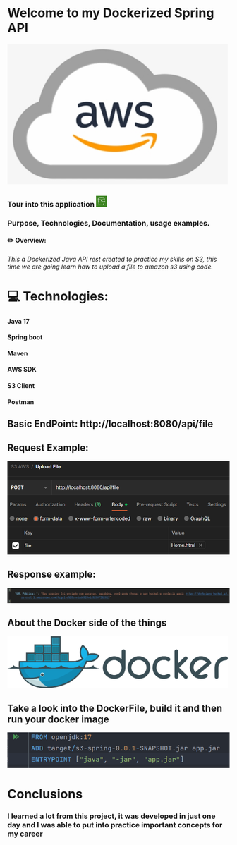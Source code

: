 # Welcome to my Dockerized Spring API
<img src="https://github.com/ryxandy/S3-SpringApp/blob/main/aws%20icon.png" width="500">

### Tour into this application <img src="https://github.com/ryxandy/S3-SpringApp/blob/main/s3%20icon.png" width="25" height="25">
### Purpose, Technologies, Documentation, usage examples.



#### ✏️ Overview:
###### This a  Dockerized Java API rest created to practice my skills on S3, this time we are going learn how to upload a file to amazon s3 using code.


#                 💻 Technologies:

#### Java 17
#### Spring boot
#### Maven
#### AWS SDK
#### S3 Client
#### Postman



## Basic EndPoint: http://localhost:8080/api/file

## Request Example:
<img src="https://github.com/ryxandy/S3-SpringApp/blob/main/request.PNG">


## Response example:
<img src="https://github.com/ryxandy/S3-SpringApp/blob/main/response.PNG">

## About the Docker side of the things
<img src="https://github.com/ryxandy/S3-SpringApp/blob/main/docker%20icon.png" width="500">

## Take a look into the DockerFile, build it and then run your docker image
<img src="https://github.com/ryxandy/S3-SpringApp/blob/main/dockerfile.PNG">

# Conclusions
### I learned a lot from this project, it was developed in just one day and I was able to put into practice important concepts for my career

